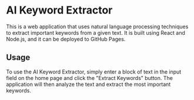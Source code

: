 # AI Keyword Extractor

This is a web application that uses natural language processing techniques to extract important keywords from a given text. It is built using React and Node.js, and it can be deployed to GitHub Pages.

## Usage

To use the AI Keyword Extractor, simply enter a block of text in the input field on the home page and click the "Extract Keywords" button. The application will then analyze the text and extract the most important keywords.
